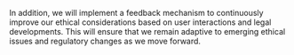 In addition, we will implement a feedback mechanism to continuously improve our ethical considerations based on user interactions and legal developments. This will ensure that we remain adaptive to emerging ethical issues and regulatory changes as we move forward.